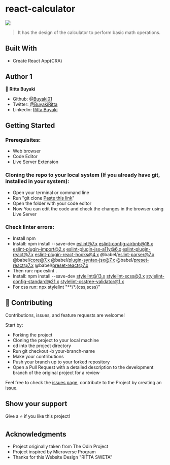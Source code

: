 # react-calculator

![](https://img.shields.io/badge/Microverse-blueviolet)

> It has the design of the calculator to perform basic math operations.

## Built With

- Create React App(CRA)

## Author 1

👤 **Ritta Buyaki**
- Github: [@Buyaki01](https://github.com/Buyaki01)
- Twitter: [ @BuyakiRitta](https://twitter.com/BuyakiRitta)
- Linkedin: [Ritta Buyaki](https://www.linkedin.com/in/ritta-buyaki-b12904128/)

## Getting Started

### Prerequisites:

- Web browser
- Code Editor
- Live Server Extension

### Cloning the repo to your local system (If you already have git, installed in your system):

- Open your terminal or command line
- Run "git clone [Paste this link](https://github.com/Buyaki01/react-calculator)"
- Open the folder with your code editor
- Now You can edit the code and check the changes in the browser using Live Server

### Check linter errors:

- Install npm
- Install: npm install --save-dev eslint@7.x eslint-config-airbnb@18.x eslint-plugin-import@2.x eslint-plugin-jsx-a11y@6.x eslint-plugin-react@7.x eslint-plugin-react-hooks@4.x @babel/eslint-parser@7.x @babel/core@7.x  @babel/plugin-syntax-jsx@7.x  @babel/preset-react@7.x @babel/preset-react@7.x
- Then run: npx eslint .
- Install: npm install --save-dev stylelint@13.x stylelint-scss@3.x stylelint-config-standard@21.x stylelint-csstree-validator@1.x
- For css run: npx stylelint "**/*.{css,scss}"


## 🤝 Contributing

Contributions, issues, and feature requests are welcome!

Start by:

- Forking the project
- Cloning the project to your local machine
- cd into the project directory
- Run git checkout -b your-branch-name
- Make your contributions
- Push your branch up to your forked repository
- Open a Pull Request with a detailed description to the development branch of the original project for a review

Feel free to check the [issues page](https://github.com/Buyaki01/react-calculator/issues), contribute to the Project by creating an issue.


## Show your support

Give a ⭐️ if you like this project!

## Acknowledgments
- Project originally taken from The Odin Project
- Project inspired by Microverse Program
- Thanks for this Website Design "RITTA SWETA"